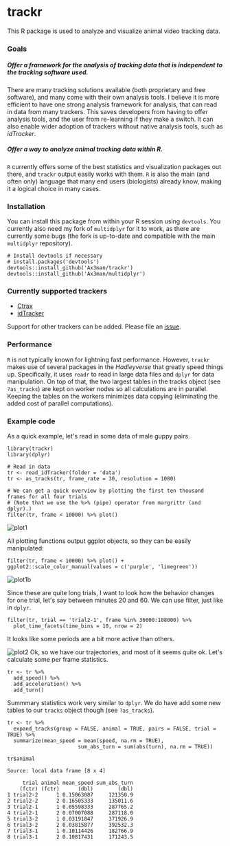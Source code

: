 # trackr
This R package is used to analyze and visualize animal video tracking data.

### Goals
##### Offer a framework for the analysis of tracking data that is independent to the tracking software used.
There are many tracking solutions available (both proprietary and free software), and many come with their own analysis tools. I believe it is more efficient to have one strong analysis framework for analysis, that can read in data from many trackers. This saves developers from having to offer analysis tools, and the user from re-learning if they make a switch. It can also enable wider adoption of trackers without native analysis tools, such as *idTracker*.
##### Offer a way to analyze animal tracking data within R.
`R` currently offers some of the best statistics and visualization packages out there, and `trackr` output easily works with them. `R` is also the main (and often only) language that many end users (biologists) already know, making it a logical choice in many cases.

### Installation
You can install this package from within your R session using `devtools`. You currently also need my fork of `multidplyr` for it to work, as there are currently some bugs (the fork is up-to-date and compatible with the main `multidplyr` repository).
````{r}
# Install devtools if necessary
# install.packages('devtools')
devtools::install_github('Ax3man/trackr')
devtools::install_github('Ax3man/multidplyr')
````

### Currently supported trackers

- [Ctrax](http://ctrax.sourceforge.net/)
- [idTracker](http://www.idtracker.es/)

Support for other trackers can be added. Please file an [issue](https://github.com/Ax3man/trackr/issues).

### Performance

`R` is not typically known for lightning fast performance. However, `trackr` makes use of several packages in the *Hadleyverse* that greatly speed things up. Specifically, it uses `readr` to read in large data files and `dplyr` for data manipulation. On top of that, the two largest tables in the tracks object (see `?as_tracks`) are kept on worker nodes so all calculations are in parallel. Keeping the tables on the workers minimizes data copying (eliminating the added cost of parallel computations).

### Example code
As a quick example, let's read in some data of male guppy pairs.
````{r}
library(trackr)
library(dplyr)

# Read in data
tr <- read_idTracker(folder = 'data')
tr <- as_tracks(tr, frame_rate = 30, resolution = 1080)

# We can get a quick overview by plotting the first ten thousand frames for all four trials
# (Note that we use the %>% (pipe) operator from margrittr (and dplyr).)
filter(tr, frame < 10000) %>% plot()
````
![plot1](http://i.imgur.com/zgxRpSz.png)

All plotting functions output ggplot objects, so they can be easily manipulated:
````{r}
filter(tr, frame < 10000) %>% plot() + ggplot2::scale_color_manual(values = c('purple', 'limegreen'))
````
![plot1b](http://i.imgur.com/gbWvcA1.png)

Since these are quite long trials, I want to look how the behavior changes for one trial, let's say between minutes 20 and 60. We can use filter, just like in `dplyr`.
````{r}
filter(tr, trial == 'trial2-1', frame %in% 36000:108000) %>% 
  plot_time_facets(time_bins = 10, nrow = 2)
````
It looks like some periods are a bit more active than others.

![plot2](http://i.imgur.com/ABR8siE.png)
Ok, so we have our trajectories, and most of it seems quite ok. Let's calculate some per frame statistics.

````{r}
tr <- tr %>%
  add_speed() %>%
  add_acceleration() %>%
  add_turn()
````
Summmary statistics work very similar to `dplyr`. We do have add some new tables to our `tracks` object though (see `?as_tracks`).
````{r}
tr <- tr %>% 
  expand_tracks(group = FALSE, animal = TRUE, pairs = FALSE, trial = TRUE) %>%
  summarize(mean_speed = mean(speed, na.rm = TRUE),
                       sum_abs_turn = sum(abs(turn), na.rm = TRUE))

tr$animal

Source: local data frame [8 x 4]

     trial animal mean_speed sum_abs_turn
    (fctr) (fctr)      (dbl)        (dbl)
1 trial2-2      1 0.15063087     121350.9
2 trial2-2      2 0.16505333     135011.6
3 trial2-1      1 0.05598333     287765.2
4 trial2-1      2 0.07007088     287118.0
5 trial3-2      1 0.03191847     371926.9
6 trial3-2      2 0.03815877     392532.3
7 trial3-1      1 0.10114426     182766.9
8 trial3-1      2 0.10817431     171243.5
````
